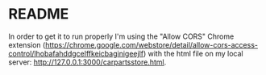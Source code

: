 # README

In order to get it to run properly I'm using the "Allow CORS" Chrome extension (https://chrome.google.com/webstore/detail/allow-cors-access-control/lhobafahddgcelffkeicbaginigeejlf) with the html file on my local server: http://127.0.0.1:3000/carpartsstore.html.


